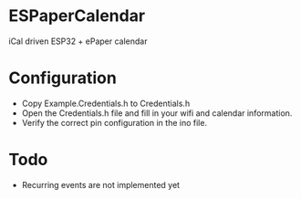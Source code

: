 # ESPaperCalendar
 iCal driven ESP32 + ePaper calendar

# Configuration
- Copy Example.Credentials.h to Credentials.h
- Open the Credentials.h file and fill in your wifi and calendar information.
- Verify the correct pin configuration in the ino file.

# Todo
- Recurring events are not implemented yet
